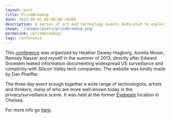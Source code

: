 ```yaml
---
layout: post
title: PrismBreakup
date: 2013-08-02 00:00:00 +0300
description: A series of art and technology events dedicated to exploring and providing forms of protection from surveillance.
image: '/images/posts/prismbreakup.png' 
permalink: /prismbreakup/
tags: conference
---
```


This [conference](http://www.prismbreakup.org/) was organized by Heather Dewey-Hagborg, Aurelia Moser, Ramsey Nasser and myself in the summer of 2013, directly after Edward Snowden leaked information documenting widespread US surveillance and complictiy with Silicon Valley tech companies. The website was kindly made by Dan Pheiffer. 
 
The three day event brough together a wide range of technologists, artists and thinkers, many of who are more well-known today in the privacy/surveillance scene. It was held at the former [Eyebeam](https://www.eyebeam.org/) location in Chelsea. 

For more info go [here](http://www.prismbreakup.org/).
